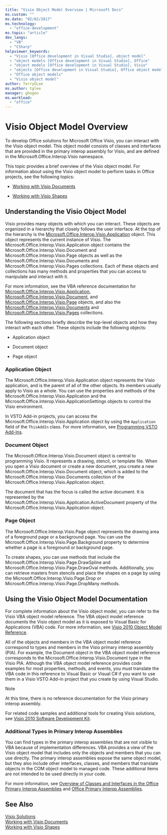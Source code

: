 ```yaml
---
title: "Visio Object Model Overview | Microsoft Docs"
ms.custom: ""
ms.date: "02/02/2017"
ms.technology: 
  - "office-development"
ms.topic: "article"
dev_langs: 
  - "VB"
  - "CSharp"
helpviewer_keywords: 
  - "Visio [Office development in Visual Studio], object model"
  - "object models [Office development in Visual Studio], Office"
  - "object models [Office development in Visual Studio], Visio"
  - "objects [Office development in Visual Studio], Office object models"
  - "Office object models"
  - "Visio object model"
author: TerryGLee
ms.author: tglee
manager: ghogen
ms.workload: 
  - "office"
---
```

# Visio Object Model Overview
  To develop Office solutions for Microsoft Office Visio, you can interact with the Visio object model. This object model consists of classes and interfaces that are provided in the primary interop assembly for Visio, and are defined in the Microsoft.Office.Interop.Visio namespace.  
  
 This topic provides a brief overview of the Visio object model. For information about using the Visio object model to perform tasks in Office projects, see the following topics:  
  
-   [Working with Visio Documents](../vsto/working-with-visio-documents.md)  
  
-   [Working with Visio Shapes](../vsto/working-with-visio-shapes.md)  
  
## Understanding the Visio Object Model  
 Visio provides many objects with which you can interact. These objects are organized in a hierarchy that closely follows the user interface. At the top of the hierarchy is the [Microsoft.Office.Interop.Visio.Application](https://msdn.microsoft.com/library/office/ff766485.aspx) object. This object represents the current instance of Visio. The Microsoft.Office.Interop.Visio.Application object contains the Microsoft.Office.Interop.Visio.Document and Microsoft.Office.Interop.Visio.Page objects as well as the Microsoft.Office.Interop.Visio.Documents and Microsoft.Office.Interop.Visio.Pages collections. Each of these objects and collections has many methods and properties that you can access to manipulate and interact with it.  
  
 For more information, see the VBA reference documentation for [Microsoft.Office.Interop.Visio.Application](https://msdn.microsoft.com/library/office/ff766485.aspx), [Microsoft.Office.Interop.Visio.Document](https://msdn.microsoft.com/library/office/ff765575.aspx), and [Microsoft.Office.Interop.Visio.Page](https://msdn.microsoft.com/library/office/ff767035.aspx) objects, and also the [Microsoft.Office.Interop.Visio.Documents](https://msdn.microsoft.com/library/office/ff768812.aspx) and [Microsoft.Office.Interop.Visio.Pages](https://msdn.microsoft.com/library/office/ff766165.aspx) collections.  
  
 The following sections briefly describe the top-level objects and how they interact with each other. These objects include the following objects:  
  
-   Application object  
  
-   Document object  
  
-   Page object  
  
### Application Object  
 The Microsoft.Office.Interop.Visio.Application object represents the Visio application, and is the parent of all of the other objects. Its members usually apply to Visio as a whole. You can use the properties and methods of the Microsoft.Office.Interop.Visio.Application and the Microsoft.Office.Interop.Visio.ApplicationSettings objects to control the Visio environment.  
  
 In VSTO Add-in projects, you can access the Microsoft.Office.Interop.Visio.Application object by using the `Application` field of the `ThisAddIn` class. For more information, see [Programming VSTO Add-Ins](../vsto/programming-vsto-add-ins.md).  
  
### Document Object  
 The Microsoft.Office.Interop.Visio.Document object is central to programming Visio. It represents a drawing, stencil, or template file. When you open a Visio document or create a new document, you create a new Microsoft.Office.Interop.Visio.Document object, which is added to the Microsoft.Office.Interop.Visio.Documents collection of the Microsoft.Office.Interop.Visio.Application object.  
  
 The document that has the focus is called the active document. It is represented by the Microsoft.Office.Interop.Visio.Application.ActiveDocument property of the Microsoft.Office.Interop.Visio.Application object.  
  
### Page Object  
 The Microsoft.Office.Interop.Visio.Page object represents the drawing area of a foreground page or a background page. You can use the Microsoft.Office.Interop.Visio.Page.Background property to determine whether a page is a foreground or background page.  
  
 To create shapes, you can use methods that include the Microsoft.Office.Interop.Visio.Page.DrawSpline and Microsoft.Office.Interop.Visio.Page.DrawOval methods. Additionally, you can retrieve masters from stencils and place the shapes on a page by using the Microsoft.Office.Interop.Visio.Page.Drop or Microsoft.Office.Interop.Visio.Page.DropMany methods.  
  
## Using the Visio Object Model Documentation  
 For complete information about the Visio object model, you can refer to the Visio VBA object model reference. The VBA object model reference documents the Visio object model as it is exposed to Visual Basic for Applications (VBA) code. For more information, see [Visio 2010 Object Model Reference](http://go.microsoft.com/fwlink/?LinkId=199775).  
  
 All of the objects and members in the VBA object model reference correspond to types and members in the Visio primary interop assembly (PIA). For example, the Document object in the VBA object model reference corresponds to the Microsoft.Office.Interop.Visio.Document type in the Visio PIA. Although the VBA object model reference provides code examples for most properties, methods, and events, you must translate the VBA code in this reference to Visual Basic or Visual C# if you want to use them in a Visio VSTO Add-in project that you create by using Visual Studio.  
  
> [!NOTE]  
>  At this time, there is no reference documentation for the Visio primary interop assembly.  
  
 For related code samples and additional tools for creating Visio solutions, see [Visio 2010 Software Development Kit](http://go.microsoft.com/fwlink/?LinkId=196501).  
  
### Additional Types in Primary Interop Assemblies  
 You can find types in the primary interop assemblies that are not visible to VBA because of implementation differences. VBA provides a view of the Visio object model that includes only the objects and members that you can use directly. The primary interop assemblies expose the same object model, but they also include other interfaces, classes, and members that translate objects in the COM object model to managed code. These additional items are not intended to be used directly in your code.  
  
 For more information, see [Overview of Classes and Interfaces in the Office Primary Interop Assemblies](http://go.microsoft.com/fwlink/?LinkId=189592) and [Office Primary Interop Assemblies](../vsto/office-primary-interop-assemblies.md).  
  
## See Also  
 [Visio Solutions](../vsto/visio-solutions.md)   
 [Working with Visio Documents](../vsto/working-with-visio-documents.md)   
 [Working with Visio Shapes](../vsto/working-with-visio-shapes.md)  
  
  
